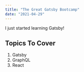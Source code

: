 ```yaml
---
title: "The Great Gatsby Bootcamp"
date: "2021-04-29"
---
```


I just started learning Gatsby!

## Topics To Cover

1. Gatsby
2. GraphQL
3. React